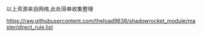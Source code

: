 以上资源来自网络,此处简单收集整理



https://raw.githubusercontent.com/theload9638/shadowrocket_module/master/direct_rule.list